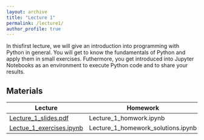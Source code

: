 ```yaml
---
layout: archive
title: "Lecture 1"
permalink: /lecture1/
author_profile: true
---
```


In thisfirst lecture, we will give an introduction into programming with Python in general. 
You will get to know the fundamentals of Python and apply them in small exercises. 
Futhermore, you get introduced into Jupyter Notebooks as an environment to execute Python code and
to share your results.


## Materials


| Lecture          | Homework   |                                                              
| --------         | ------ | 
|  [Lecture_1_slides.pdf](https://flxmschneider.github.io/files/lecture_1_slides.pdf) | Lecture_1_homwork.ipynb   | 
|[Lectue_1_exercises.ipynb](https://colab.research.google.com/drive/1hm_UzeSpDc1PMYJu01PvoM5Akj3rLevm?usp=sharing)  |Lecture_1_homework_solutions.ipynb |
